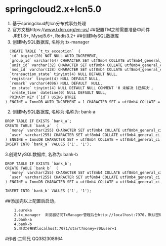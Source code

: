 # springcloud2.x+lcn5.0
1. 基于springcloud的lcn分布式事务处理
2. 官方文档https://www.txlcn.org/en-us/
##配置TM之前需要准备中间件 JRE1.8+, Mysql5.6+, Redis3.2+
##创建MySQL数据库
1. 创建MySQL数据库, 名称为:tx-manager
```txt
  CREATE TABLE `t_tx_exception`  (
  `id` bigint(20) NOT NULL AUTO_INCREMENT,
  `group_id` varchar(64) CHARACTER SET utf8mb4 COLLATE utf8mb4_general_ci NULL DEFAULT NULL,
  `unit_id` varchar(32) CHARACTER SET utf8mb4 COLLATE utf8mb4_general_ci NULL DEFAULT NULL,
  `mod_id` varchar(128) CHARACTER SET utf8mb4 COLLATE utf8mb4_general_ci NULL DEFAULT NULL,
  `transaction_state` tinyint(4) NULL DEFAULT NULL,
  `registrar` tinyint(4) NULL DEFAULT NULL,
  `remark` varchar(4096) NULL DEFAULT  NULL,
  `ex_state` tinyint(4) NULL DEFAULT NULL COMMENT '0 未解决 1已解决',
  `create_time` datetime(0) NULL DEFAULT NULL,
  PRIMARY KEY (`id`) USING BTREE
) ENGINE = InnoDB AUTO_INCREMENT = 1 CHARACTER SET = utf8mb4 COLLATE = utf8mb4_general_ci ROW_FORMAT = Dynamic;
```
2. 创建MySQL数据库, 名称为:名称为: bank-a 
```txt
DROP TABLE IF EXISTS `bank_a`;
CREATE TABLE `bank_a`  (
  `money` varchar(255) CHARACTER SET utf8mb4 COLLATE utf8mb4_general_ci NULL DEFAULT NULL,
  `user` varchar(255) CHARACTER SET utf8mb4 COLLATE utf8mb4_general_ci NULL DEFAULT NULL
) ENGINE = InnoDB CHARACTER SET = utf8mb4 COLLATE = utf8mb4_general_ci ROW_FORMAT = Dynamic;
INSERT INTO `bank_a` VALUES ('1', '1');
```
3.创建MySQL数据库, 名称为: bank-b
```txt
DROP TABLE IF EXISTS `bank_b`;
CREATE TABLE `bank_b`  (
  `money` varchar(255) CHARACTER SET utf8mb4 COLLATE utf8mb4_general_ci NULL DEFAULT NULL,
  `user` varchar(255) CHARACTER SET utf8mb4 COLLATE utf8mb4_general_ci NULL DEFAULT NULL
) ENGINE = InnoDB CHARACTER SET = utf8mb4 COLLATE = utf8mb4_general_ci ROW_FORMAT = Dynamic;

INSERT INTO `bank_b` VALUES ('1', '1');
```
##添加完以上配置后启动，
  ```txt
      1.eureka
      2.tx_manager  浏览器访问TxManager管理后台http://localhost:7970，默认密码为:codingapi.
      3.bank-a
      4.bank-b
      5.测试分布式localhost:7071/start?money=70&user=1
  ```    
#作者:二师兄 QQ382308664      
      
      

